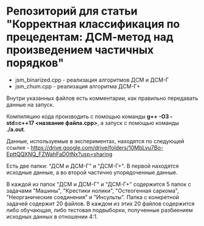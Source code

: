 # Репозиторий для статьи "Корректная классификация по прецедентам: ДСМ-метод над произведением частичных порядков"

* jsm_binarized.cpp - реализация алгоритмов ДСМ и ДСМ-Г
* jsm_chum.cpp - реализация алгоритма ДСМ-Г+

Внутри указанных файлов есть комментарии, как правильно передавать данные на запуск.

Компиляцию кода производить с помощью команды **g++ -O3 -std=c++17 <название файла.cpp>**, а запуск с помощью команды **./a.out**.

Данные, используемые в экспериментах, находятся по следующей ссылке - https://drive.google.com/drive/folders/10MbLvu7Bo-EpttQQXNQ_FZWahFaD0tNx?usp=sharing

Есть две папки: "ДСМ и ДСМ-Г" и "ДСМ-Г+". В первой находятся исходные данные, а во второй частично упорядоченные данные.

В каждой из папок "ДСМ и ДСМ-Г" и "ДСМ-Г+" содержится 5 папок с задачами "Машины", "Крестики нолики", "Остеогенная саркома", "Неорганические соединения" и "Инсульты". 
Папка с конкретной задачей содержит 20 файлов. В каждом из этих 20 файлов содержится либо обучающая, либо тестовая подвыборки, полученные разбиением исходных данных в отношении 4:1.


